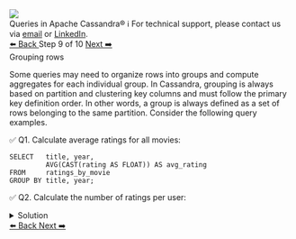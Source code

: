<!-- TOP -->
<div class="top">
  <img src="https://datastax-academy.github.io/katapod-shared-assets/images/ds-academy-logo.svg" />
  <div class="scenario-title-section">
    <span class="scenario-title">Queries in Apache Cassandra®</span>
    <span class="scenario-subtitle">ℹ️ For technical support, please contact us via <a href="mailto:aleksandr.volochnev@datastax.com">email</a> or <a href="https://dtsx.io/aleks">LinkedIn</a>.</span>
  </div>
</div>

<!-- NAVIGATION -->
<div id="navigation-top" class="navigation-top">
 <a href='command:katapod.loadPage?[{"step":"step8-cassandra"}]'
   class="btn btn-dark navigation-top-left">⬅️ Back
 </a>
<span class="step-count"> Step 9 of 10</span>
 <a href='command:katapod.loadPage?[{"step":"step10-cassandra"}]'
    class="btn btn-dark navigation-top-right">Next ➡️
  </a>
</div>

<!-- CONTENT -->

<div class="step-title">Grouping rows</div>

Some queries may need to organize rows into groups 
and compute aggregates for each individual group. In Cassandra, 
grouping is always based on partition and clustering key columns and
must follow the primary key definition order. In other words, a group 
is always defined as a set of rows belonging to the same partition.
Consider the following query examples.

✅ Q1. Calculate average ratings for all movies:
```
SELECT   title, year,
         AVG(CAST(rating AS FLOAT)) AS avg_rating
FROM     ratings_by_movie
GROUP BY title, year;
```

✅ Q2. Calculate the number of ratings per user:
<details>
  <summary>Solution</summary>
  
```
SELECT   email, COUNT(rating) AS n
FROM     ratings_by_user
GROUP BY email;
```

</details> 

<!-- NAVIGATION -->
<div id="navigation-bottom" class="navigation-bottom">
 <a href='command:katapod.loadPage?[{"step":"step8-cassandra"}]'
   class="btn btn-dark navigation-bottom-left">⬅️ Back
 </a>
 <a href='command:katapod.loadPage?[{"step":"step10-cassandra"}]'
    class="btn btn-dark navigation-bottom-right">Next ➡️
  </a>
</div>

